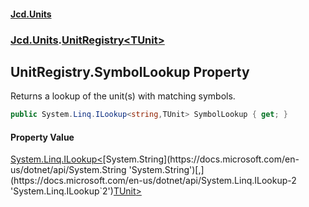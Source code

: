 #### [Jcd.Units](index.md 'index')
### [Jcd.Units](Jcd.Units.md 'Jcd.Units').[UnitRegistry&lt;TUnit&gt;](UnitRegistry_TUnit_.md 'Jcd.Units.UnitRegistry<TUnit>')

## UnitRegistry<TUnit>.SymbolLookup Property

Returns a lookup of the unit(s) with matching symbols.

```csharp
public System.Linq.ILookup<string,TUnit> SymbolLookup { get; }
```

#### Property Value
[System.Linq.ILookup&lt;](https://docs.microsoft.com/en-us/dotnet/api/System.Linq.ILookup-2 'System.Linq.ILookup`2')[System.String](https://docs.microsoft.com/en-us/dotnet/api/System.String 'System.String')[,](https://docs.microsoft.com/en-us/dotnet/api/System.Linq.ILookup-2 'System.Linq.ILookup`2')[TUnit](UnitRegistry_TUnit_.md#Jcd.Units.UnitRegistry_TUnit_.TUnit 'Jcd.Units.UnitRegistry<TUnit>.TUnit')[&gt;](https://docs.microsoft.com/en-us/dotnet/api/System.Linq.ILookup-2 'System.Linq.ILookup`2')